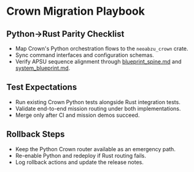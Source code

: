 # Crown Migration Playbook

## Python→Rust Parity Checklist
- Map Crown's Python orchestration flows to the `neoabzu_crown` crate.
- Sync command interfaces and configuration schemas.
- Verify APSU sequence alignment through [blueprint_spine.md](../blueprint_spine.md) and [system_blueprint.md](../system_blueprint.md).

## Test Expectations
- Run existing Crown Python tests alongside Rust integration tests.
- Validate end-to-end mission routing under both implementations.
- Merge only after CI and mission demos succeed.

## Rollback Steps
- Keep the Python Crown router available as an emergency path.
- Re-enable Python and redeploy if Rust routing fails.
- Log rollback actions and update the release notes.

